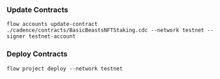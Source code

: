 ### Update Contracts

```
flow accounts update-contract ./cadence/contracts/BasicBeastsNFTStaking.cdc --network testnet --signer testnet-account
```

### Deploy Contracts

```
flow project deploy --network testnet
```
